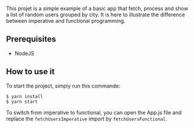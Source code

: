This projet is a simple example of a basic app that fetch, process and show a list of random users grouped by city. It is here to illustrate the difference between imperative and functional programming.

## Prerequisites

- NodeJS

## How to use it

To start the project, simply run this commande:

```
$ yarn install
$ yarn start
```

To switch from imperative to functional, you can open the App.js file and replace the `fetchUsersImperative` import by `fetchUsersFunctional`.
